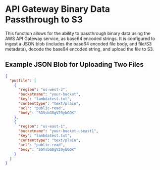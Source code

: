 # API Gateway Binary Data Passthrough to S3

This function allows for the ability to passthrough binary data using the AWS API Gateway service, as base64 encoded strings.  It is configured to ingest a JSON blob (includes the base64 encoded file body, and file/S3 metadata), decode the base64 encoded string, and upload the file to S3.

## Example JSON Blob for Uploading Two Files

```json
{
  "putfile": [
    {
      "region": "us-west-2",
      "bucketname": "your-bucket",
      "key": "lambdatest.txt",
      "contenttype": "text/plain",
      "acl": "public-read",
      "body": "SGVsbG8gV29ybGQK"
    },
    {
      "region": "us-east-1",
      "bucketname": "your-bucket-useast1",
      "key": "lambdatest.txt",
      "contenttype": "text/plain",
      "acl": "public-read",
      "body": "SGVsbG8gV29ybGQK"
    }
  ]
}
```
